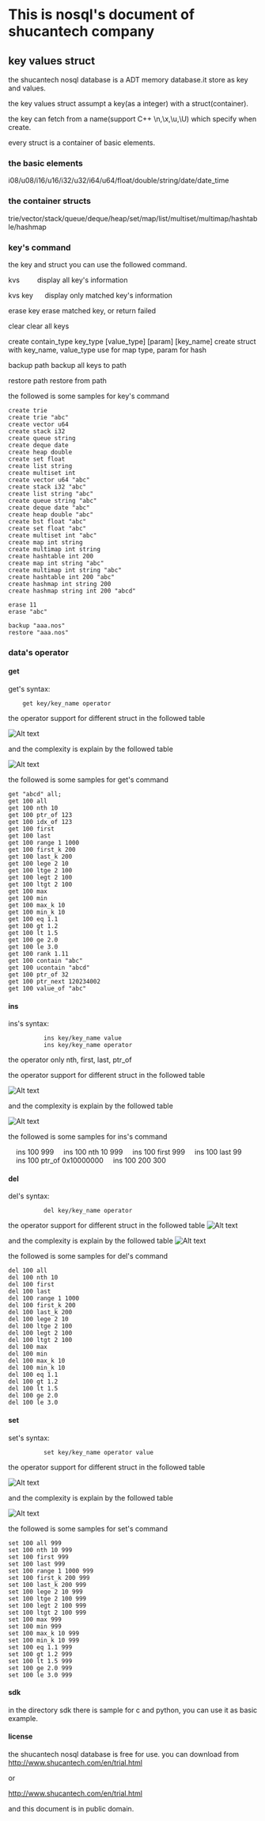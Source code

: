 # This is nosql's document of shucantech company

## key values struct

the shucantech nosql database is a ADT memory database.it store as key and values.

the key values struct assumpt a key(as a integer) with a struct(container).

the key can fetch from a name(support C++ \n,\x,\u,\U) which specify when create.

every struct is a container of basic elements.

### the basic elements

i08/u08/i16/u16/i32/u32/i64/u64/float/double/string/date/date_time

### the container structs

trie/vector/stack/queue/deque/heap/set/map/list/multiset/multimap/hashtable/hashmap

### key's command

the key and struct you can use the followed command.

kvs                                                                       display all key's information

kvs  key                                                              display only matched key's information

erase key                                                              erase matched key, or return failed

clear                                                                 clear all keys

create contain_type key_type [value_type] [param] [key_name]      create struct with key_name, value_type use for map type, param for hash

backup path                                                      backup all keys to path

restore path                                                      restore from path

the followed is some samples for key's command

    create trie    
    create trie "abc"    
    create vector u64    
    create stack i32    
    create queue string    
    create deque date    
    create heap double    
    create set float    
    create list string    
    create multiset int    
    create vector u64 "abc"    
    create stack i32 "abc"    
    create list string "abc"    
    create queue string "abc"    
    create deque date "abc"    
    create heap double "abc"    
    create bst float "abc"    
    create set float "abc"    
    create multiset int "abc"    
    create map int string    
    create multimap int string    
    create hashtable int 200    
    create map int string "abc"    
    create multimap int string "abc"    
    create hashtable int 200 "abc"    
    create hashmap int string 200    
    create hashmap string int 200 "abcd"    
    
    erase 11    
    erase "abc" 
    
    backup "aaa.nos"    
    restore "aaa.nos"

### data's operator

#### get

get's syntax: 

        get key/key_name operator

the operator support for different struct in the followed table

![Alt text](get_op.png "get command support")

and the complexity is explain by the followed table

![Alt text](get_c.png "get command complexity")

the followed is some samples for get's command

    get "abcd" all;    
    get 100 all    
    get 100 nth 10    
    get 100 ptr_of 123    
    get 100 idx_of 123    
    get 100 first    
    get 100 last    
    get 100 range 1 1000    
    get 100 first_k 200    
    get 100 last_k 200    
    get 100 lege 2 10    
    get 100 ltge 2 100    
    get 100 legt 2 100    
    get 100 ltgt 2 100    
    get 100 max    
    get 100 min    
    get 100 max_k 10    
    get 100 min_k 10    
    get 100 eq 1.1    
    get 100 gt 1.2    
    get 100 lt 1.5    
    get 100 ge 2.0    
    get 100 le 3.0    
    get 100 rank 1.11
    get 100 contain "abc"
    get 100 ucontain "abcd"
    get 100 ptr_of 32
    get 100 ptr_next 120234002
    get 100 value_of "abc"

#### ins

ins's syntax: 

              ins key/key_name value    
              ins key/key_name operator

the operator only nth, first, last, ptr_of

the operator support for different struct in the followed table

![Alt text](ins_op.png "ins command support")

and the complexity is explain by the followed table

![Alt text](ins_c.png "get command complexity")

the followed is some samples for ins's command

    ins 100 999
    ins 100 nth 10 999
    ins 100 first 999
    ins 100 last 99
    ins 100 ptr_of 0x10000000
    ins 100 200 300

#### del

del's syntax: 

              del key/key_name operator

the operator support for different struct in the followed table
![Alt text](del_op.png "del command support")

and the complexity is explain by the followed table
![Alt text](del_c.png "del command support")

the followed is some samples for del's command

    del 100 all
    del 100 nth 10
    del 100 first
    del 100 last
    del 100 range 1 1000
    del 100 first_k 200
    del 100 last_k 200
    del 100 lege 2 10
    del 100 ltge 2 100
    del 100 legt 2 100
    del 100 ltgt 2 100
    del 100 max
    del 100 min
    del 100 max_k 10
    del 100 min_k 10
    del 100 eq 1.1
    del 100 gt 1.2
    del 100 lt 1.5
    del 100 ge 2.0
    del 100 le 3.0

#### set

set's syntax: 

              set key/key_name operator value

the operator support for different struct in the followed table

![Alt text](set_op.png "set command support")

and the complexity is explain by the followed table

![Alt text](set_c.png "set command support")

the followed is some samples for set's command

    set 100 all 999
    set 100 nth 10 999
    set 100 first 999
    set 100 last 999
    set 100 range 1 1000 999
    set 100 first_k 200 999
    set 100 last_k 200 999
    set 100 lege 2 10 999
    set 100 ltge 2 100 999
    set 100 legt 2 100 999
    set 100 ltgt 2 100 999
    set 100 max 999
    set 100 min 999
    set 100 max_k 10 999
    set 100 min_k 10 999
    set 100 eq 1.1 999
    set 100 gt 1.2 999
    set 100 lt 1.5 999
    set 100 ge 2.0 999
    set 100 le 3.0 999

#### sdk

in the directory sdk there is sample for c and python, you can use it as basic example.



#### license

the shucantech nosql database is free for use. you can download from http://www.shucantech.com/en/trial.html

or

http://www.shucantech.com/en/trial.html



and this document is in public domain.
